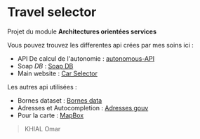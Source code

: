 # Travel selector

Projet du module **Architectures orientées services**

Vous pouvez trouvez les differentes api crées par mes soins ici : 
- API De calcul de l'autonomie : [autonomous-API](https://autonomous-api.herokuapp.com/)
- Soap *DB* : [Soap DB](https://soap-py-db.herokuapp.com/)
- Main website : [Car Selector](https://omarmelade-car-selector.herokuapp.com/)

Les autres api utilisées : 
- Bornes dataset : [Bornes data](https://opendata.reseaux-energies.fr/api/records/1.0/search/?dataset=bornes-irve)
- Adresses et Autocompletion : [Adresses gouv](https://api-adresse.data.gouv.fr)
- Pour la carte : [MapBox](https://docs.mapbox.com/mapbox-gl-js/guides/) 

> KHIAL Omar
